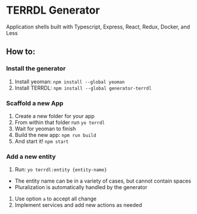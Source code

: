 # TERRDL Generator

Application shells built with Typescript, Express, React, Redux, Docker, and Less

## How to:

### Install the generator

1. Install yeoman: `npm install --global yeoman`
1. Install TERRDL: `npm install --global generator-terrdl`

### Scaffold a new App

1. Create a new folder for your app
1. From within that folder run `yo terrdl`
1. Wait for yeoman to finish
1. Build the new app: `npm run build`
1. And start it! `npm start`

### Add a new entity

1. Run: `yo terrdl:entity {entity-name}`
  * The entity name can be in a variety of cases, but cannot contain spaces
  * Pluralization is automatically handled by the generator
1. Use option `a` to accept all change
1. Implement services and add new actions as needed
